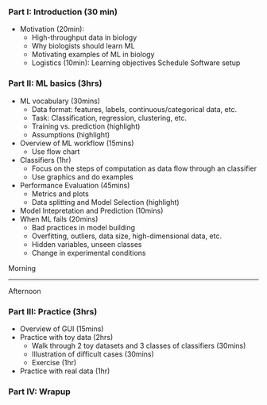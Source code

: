 ### Part I: Introduction (30 min)
* Motivation (20min): 
    * High-throughput data in biology
    * Why biologists should learn ML
    * Motivating examples of ML in biology
    * Logistics (10min):
	Learning objectives
	Schedule
	Software setup

### Part II: ML basics (3hrs)
* ML vocabulary (30mins)
    * Data format: features, labels, continuous/categorical data, etc.
    * Task: Classification, regression, clustering, etc.
    * Training vs. prediction (highlight)
    * Assumptions (highlight)
* Overview of ML workflow (15mins)
    * Use flow chart
* Classifiers (1hr)
    * Focus on the steps of computation as data flow through an classifier
    * Use graphics and do examples
* Performance Evaluation (45mins)
    * Metrics and plots
    * Data splitting and Model Selection (highlight)
* Model Intepretation and Prediction (10mins)
* When ML fails (20mins)
    * Bad practices in model building
    * Overfitting, outliers, data size, high-dimensional data, etc.
    * Hidden variables, unseen classes
    * Change in experimental conditions

Morning
_________________________
Afternoon

### Part III: Practice (3hrs)
* Overview of GUI (15mins)
* Practice with toy data (2hrs)
    * Walk through 2 toy datasets and 3 classes of classifiers (30mins)
    * Illustration of difficult cases (30mins)
    * Exercise (1hr)
* Practice with real data (1hr)

### Part IV: Wrapup

		

